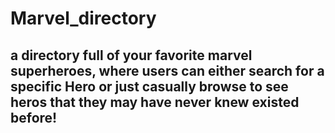 # Marvel_directory
a directory full of your favorite marvel superheroes, where users can either search for a specific Hero or just casually browse to see heros that they may have never knew existed before!
---
